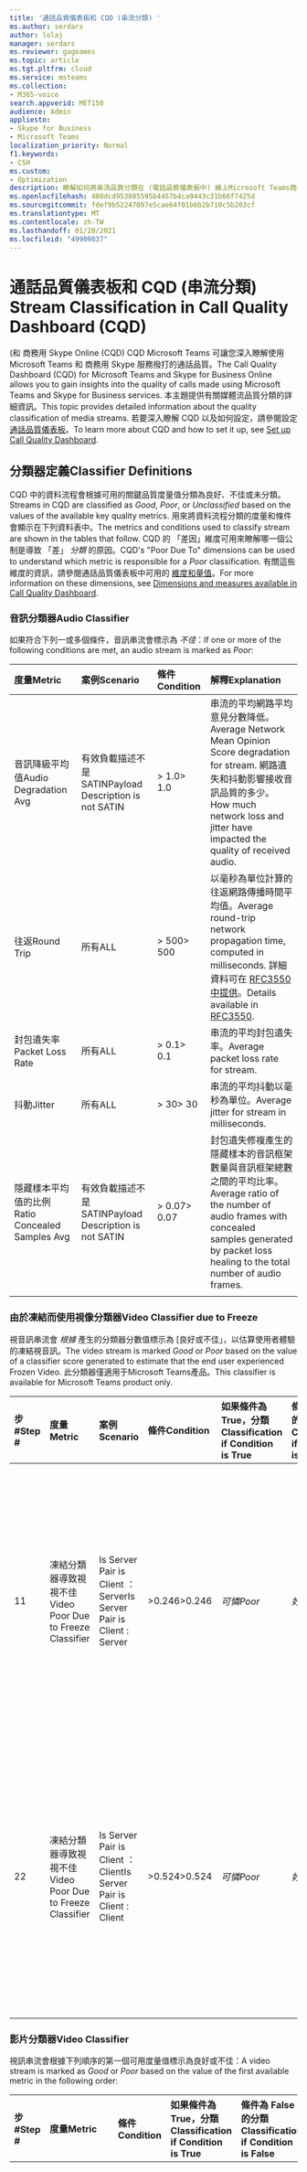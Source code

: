 ```yaml
---
title: '通話品質儀表板和 CQD (串流分類) '
ms.author: serdars
author: lolaj
manager: serdars
ms.reviewer: gageames
ms.topic: article
ms.tgt.pltfrm: cloud
ms.service: msteams
ms.collection:
- M365-voice
search.appverid: MET150
audience: Admin
appliesto:
- Skype for Business
- Microsoft Teams
localization_priority: Normal
f1.keywords:
- CSH
ms.custom:
- Optimization
description: 瞭解如何將串流品質分類在 (電話品質儀表板中) 線上Microsoft Teams商務用 Skype中。
ms.openlocfilehash: 400dcd953805595b4457b4ca9443c31b66f7425d
ms.sourcegitcommit: fdef9b52247097e5cae64f01b6b2b710c5b203cf
ms.translationtype: MT
ms.contentlocale: zh-TW
ms.lasthandoff: 01/20/2021
ms.locfileid: "49909037"
---
```

# <a name="stream-classification-in-call-quality-dashboard-cqd"></a><span data-ttu-id="8b1b6-103">通話品質儀表板和 CQD (串流分類) </span><span class="sxs-lookup"><span data-stu-id="8b1b6-103">Stream Classification in Call Quality Dashboard (CQD)</span></span>

<span data-ttu-id="8b1b6-104"> (和 商務用 Skype Online (CQD) CQD Microsoft Teams 可讓您深入瞭解使用 Microsoft Teams 和 商務用 Skype 服務撥打的通話品質。</span><span class="sxs-lookup"><span data-stu-id="8b1b6-104">The Call Quality Dashboard (CQD) for Microsoft Teams and Skype for Business Online allows you to gain insights into the quality of calls made using Microsoft Teams and Skype for Business services.</span></span> <span data-ttu-id="8b1b6-105">本主題提供有關媒體流品質分類的詳細資訊。</span><span class="sxs-lookup"><span data-stu-id="8b1b6-105">This topic provides detailed information about the quality classification of media streams.</span></span> <span data-ttu-id="8b1b6-106">若要深入瞭解 CQD 以及如何設定，請參閱設定 [通話品質儀表板](turning-on-and-using-call-quality-dashboard.md)。</span><span class="sxs-lookup"><span data-stu-id="8b1b6-106">To learn more about CQD and how to set it up, see [Set up Call Quality Dashboard](turning-on-and-using-call-quality-dashboard.md).</span></span>

## <a name="classifier-definitions"></a><span data-ttu-id="8b1b6-107">分類器定義</span><span class="sxs-lookup"><span data-stu-id="8b1b6-107">Classifier Definitions</span></span>

<span data-ttu-id="8b1b6-108">CQD 中的資料流程會根據可用的關鍵品質度量值分類為良好、不佳或未分類。 </span><span class="sxs-lookup"><span data-stu-id="8b1b6-108">Streams in CQD are classified as _Good_, _Poor_, or _Unclassified_ based on the values of the available key quality metrics.</span></span> <span data-ttu-id="8b1b6-109">用來將資料流程分類的度量和條件會顯示在下列資料表中。</span><span class="sxs-lookup"><span data-stu-id="8b1b6-109">The metrics and conditions used to classify stream are shown in the tables that follow.</span></span> <span data-ttu-id="8b1b6-110">CQD 的 「差因」維度可用來瞭解哪一個公制是導致 「差」 _分類_ 的原因。</span><span class="sxs-lookup"><span data-stu-id="8b1b6-110">CQD's "Poor Due To" dimensions can be used to understand which metric is responsible for a _Poor_ classification.</span></span> <span data-ttu-id="8b1b6-111">有關這些維度的資訊，請參閱通話品質儀表板中可用的 [維度和量值](dimensions-and-measures-available-in-call-quality-dashboard.md)。</span><span class="sxs-lookup"><span data-stu-id="8b1b6-111">For more information on these dimensions, see [Dimensions and measures available in Call Quality Dashboard](dimensions-and-measures-available-in-call-quality-dashboard.md).</span></span>

### <a name="audio-classifier"></a><span data-ttu-id="8b1b6-112">音訊分類器</span><span class="sxs-lookup"><span data-stu-id="8b1b6-112">Audio Classifier</span></span>

<span data-ttu-id="8b1b6-113">如果符合下列一或多個條件，音訊串流會標示為 _不佳_：</span><span class="sxs-lookup"><span data-stu-id="8b1b6-113">If one or more of the following conditions are met, an audio stream is marked as _Poor_:</span></span>

|<span data-ttu-id="8b1b6-114">度量</span><span class="sxs-lookup"><span data-stu-id="8b1b6-114">Metric</span></span>|<span data-ttu-id="8b1b6-115">案例</span><span class="sxs-lookup"><span data-stu-id="8b1b6-115">Scenario</span></span>|<span data-ttu-id="8b1b6-116">條件</span><span class="sxs-lookup"><span data-stu-id="8b1b6-116">Condition</span></span>|<span data-ttu-id="8b1b6-117">解釋</span><span class="sxs-lookup"><span data-stu-id="8b1b6-117">Explanation</span></span>|
|:-----|:-----|:-----|:-----|
|<span data-ttu-id="8b1b6-118">音訊降級平均值</span><span class="sxs-lookup"><span data-stu-id="8b1b6-118">Audio Degradation Avg</span></span>|<span data-ttu-id="8b1b6-119">有效負載描述不是 SATIN</span><span class="sxs-lookup"><span data-stu-id="8b1b6-119">Payload Description is not SATIN</span></span>|<span data-ttu-id="8b1b6-120">> 1.0</span><span class="sxs-lookup"><span data-stu-id="8b1b6-120">> 1.0</span></span>|<span data-ttu-id="8b1b6-121">串流的平均網路平均意見分數降低。</span><span class="sxs-lookup"><span data-stu-id="8b1b6-121">Average Network Mean Opinion Score degradation for stream.</span></span> <span data-ttu-id="8b1b6-122">網路遺失和抖動影響接收音訊品質的多少。</span><span class="sxs-lookup"><span data-stu-id="8b1b6-122">How much network loss and jitter have impacted the quality of received audio.</span></span>|
|<span data-ttu-id="8b1b6-123">往返</span><span class="sxs-lookup"><span data-stu-id="8b1b6-123">Round Trip</span></span>|<span data-ttu-id="8b1b6-124">所有</span><span class="sxs-lookup"><span data-stu-id="8b1b6-124">ALL</span></span>|<span data-ttu-id="8b1b6-125">> 500</span><span class="sxs-lookup"><span data-stu-id="8b1b6-125">> 500</span></span>|<span data-ttu-id="8b1b6-126">以毫秒為單位計算的往返網路傳播時間平均值。</span><span class="sxs-lookup"><span data-stu-id="8b1b6-126">Average round-trip network propagation time, computed in milliseconds.</span></span> <span data-ttu-id="8b1b6-127">詳細資料可在 [RFC3550 中提供](https://tools.ietf.org/html/rfc3550)。</span><span class="sxs-lookup"><span data-stu-id="8b1b6-127">Details available in [RFC3550](https://tools.ietf.org/html/rfc3550).</span></span>|
|<span data-ttu-id="8b1b6-128">封包遺失率</span><span class="sxs-lookup"><span data-stu-id="8b1b6-128">Packet Loss Rate</span></span>|<span data-ttu-id="8b1b6-129">所有</span><span class="sxs-lookup"><span data-stu-id="8b1b6-129">ALL</span></span>|<span data-ttu-id="8b1b6-130">> 0.1</span><span class="sxs-lookup"><span data-stu-id="8b1b6-130">> 0.1</span></span>|<span data-ttu-id="8b1b6-131">串流的平均封包遺失率。</span><span class="sxs-lookup"><span data-stu-id="8b1b6-131">Average packet loss rate for stream.</span></span>|
|<span data-ttu-id="8b1b6-132">抖動</span><span class="sxs-lookup"><span data-stu-id="8b1b6-132">Jitter</span></span>|<span data-ttu-id="8b1b6-133">所有</span><span class="sxs-lookup"><span data-stu-id="8b1b6-133">ALL</span></span>|<span data-ttu-id="8b1b6-134">> 30</span><span class="sxs-lookup"><span data-stu-id="8b1b6-134">> 30</span></span>|<span data-ttu-id="8b1b6-135">串流的平均抖動以毫秒為單位。</span><span class="sxs-lookup"><span data-stu-id="8b1b6-135">Average jitter for stream in milliseconds.</span></span>|
|<span data-ttu-id="8b1b6-136">隱藏樣本平均值的比例</span><span class="sxs-lookup"><span data-stu-id="8b1b6-136">Ratio Concealed Samples Avg</span></span>|<span data-ttu-id="8b1b6-137">有效負載描述不是 SATIN</span><span class="sxs-lookup"><span data-stu-id="8b1b6-137">Payload Description is not SATIN</span></span>|<span data-ttu-id="8b1b6-138">> 0.07</span><span class="sxs-lookup"><span data-stu-id="8b1b6-138">> 0.07</span></span>|<span data-ttu-id="8b1b6-139">封包遺失修複產生的隱藏樣本的音訊框架數量與音訊框架總數之間的平均比率。</span><span class="sxs-lookup"><span data-stu-id="8b1b6-139">Average ratio of the number of audio frames with concealed samples generated by packet loss healing to the total number of audio frames.</span></span>|
||||

### <a name="video-classifier-due-to-freeze"></a><span data-ttu-id="8b1b6-140">由於凍結而使用視像分類器</span><span class="sxs-lookup"><span data-stu-id="8b1b6-140">Video Classifier due to Freeze</span></span>

<span data-ttu-id="8b1b6-141">視音訊串流會 _根據_ 產生的分類器分數值標示為 [良好或不佳」，以估算使用者體驗的凍結視音訊。</span><span class="sxs-lookup"><span data-stu-id="8b1b6-141">The video stream is marked  _Good_ or _Poor_ based on the value of a classifier score generated to estimate that the end user experienced Frozen Video.</span></span> <span data-ttu-id="8b1b6-142">此分類器僅適用于Microsoft Teams產品。</span><span class="sxs-lookup"><span data-stu-id="8b1b6-142">This classifier is available for Microsoft Teams product only.</span></span>

|<span data-ttu-id="8b1b6-143">步#</span><span class="sxs-lookup"><span data-stu-id="8b1b6-143">Step #</span></span>|<span data-ttu-id="8b1b6-144">度量</span><span class="sxs-lookup"><span data-stu-id="8b1b6-144">Metric</span></span>|<span data-ttu-id="8b1b6-145">案例</span><span class="sxs-lookup"><span data-stu-id="8b1b6-145">Scenario</span></span>|<span data-ttu-id="8b1b6-146">條件</span><span class="sxs-lookup"><span data-stu-id="8b1b6-146">Condition</span></span> |<span data-ttu-id="8b1b6-147">如果條件為 True，分類</span><span class="sxs-lookup"><span data-stu-id="8b1b6-147">Classification if Condition is True</span></span> |<span data-ttu-id="8b1b6-148">條件為 False 的分類</span><span class="sxs-lookup"><span data-stu-id="8b1b6-148">Classification if Condition is False</span></span> |<span data-ttu-id="8b1b6-149">如果公制無法使用，分類</span><span class="sxs-lookup"><span data-stu-id="8b1b6-149">Classification if Metric is Unavailable</span></span> |<span data-ttu-id="8b1b6-150">解釋</span><span class="sxs-lookup"><span data-stu-id="8b1b6-150">Explanation</span></span> |
|:--- |:--- |:--- |:--- |:--- |:--- |:--- |:--- |
|<span data-ttu-id="8b1b6-151">1</span><span class="sxs-lookup"><span data-stu-id="8b1b6-151">1</span></span>|<span data-ttu-id="8b1b6-152">凍結分類器導致視視不佳</span><span class="sxs-lookup"><span data-stu-id="8b1b6-152">Video Poor Due to Freeze Classifier</span></span> |<span data-ttu-id="8b1b6-153">Is Server Pair is Client ： Server</span><span class="sxs-lookup"><span data-stu-id="8b1b6-153">Is Server Pair is Client : Server</span></span>|<span data-ttu-id="8b1b6-154">>0.246</span><span class="sxs-lookup"><span data-stu-id="8b1b6-154">>0.246</span></span>|<span data-ttu-id="8b1b6-155">_可憐_</span><span class="sxs-lookup"><span data-stu-id="8b1b6-155">_Poor_</span></span>|<span data-ttu-id="8b1b6-156">_好_</span><span class="sxs-lookup"><span data-stu-id="8b1b6-156">_Good_</span></span>|<span data-ttu-id="8b1b6-157">_未分類_</span><span class="sxs-lookup"><span data-stu-id="8b1b6-157">_Unclassified_</span></span>|<span data-ttu-id="8b1b6-158">根據使用者體驗、凍結持續時間統計資料和整體通話體驗的組合，產生介於 0 到 1 之間的分數</span><span class="sxs-lookup"><span data-stu-id="8b1b6-158">A Score between 0 and 1 that is generated based on a combination of user experience, freeze duration statistics and overall call experience</span></span> |
|<span data-ttu-id="8b1b6-159">2</span><span class="sxs-lookup"><span data-stu-id="8b1b6-159">2</span></span>|<span data-ttu-id="8b1b6-160">凍結分類器導致視視不佳</span><span class="sxs-lookup"><span data-stu-id="8b1b6-160">Video Poor Due to Freeze Classifier</span></span> |<span data-ttu-id="8b1b6-161">Is Server Pair is Client ： Client</span><span class="sxs-lookup"><span data-stu-id="8b1b6-161">Is Server Pair is Client : Client</span></span>|<span data-ttu-id="8b1b6-162">>0.524</span><span class="sxs-lookup"><span data-stu-id="8b1b6-162">>0.524</span></span>|<span data-ttu-id="8b1b6-163">_可憐_</span><span class="sxs-lookup"><span data-stu-id="8b1b6-163">_Poor_</span></span>|<span data-ttu-id="8b1b6-164">_好_</span><span class="sxs-lookup"><span data-stu-id="8b1b6-164">_Good_</span></span>|<span data-ttu-id="8b1b6-165">_未分類_</span><span class="sxs-lookup"><span data-stu-id="8b1b6-165">_Unclassified_</span></span>|<span data-ttu-id="8b1b6-166">根據使用者體驗、凍結持續時間統計資料和整體通話體驗的組合，產生介於 0 到 1 之間的分數</span><span class="sxs-lookup"><span data-stu-id="8b1b6-166">A Score between 0 and 1 that is generated based on a combination of user experience, freeze duration statistics and overall call experience</span></span> |
|  |  |  |  |  |  |  |

### <a name="video-classifier"></a><span data-ttu-id="8b1b6-167">影片分類器</span><span class="sxs-lookup"><span data-stu-id="8b1b6-167">Video Classifier</span></span>
<span data-ttu-id="8b1b6-168">視訊串流會根據下列順序的第一個可用度量值標示為良好或不佳：</span><span class="sxs-lookup"><span data-stu-id="8b1b6-168">A video stream is marked as _Good_ or _Poor_ based on the value of the first available metric in the following order:</span></span>

|<span data-ttu-id="8b1b6-169">步#</span><span class="sxs-lookup"><span data-stu-id="8b1b6-169">Step #</span></span>|<span data-ttu-id="8b1b6-170">度量</span><span class="sxs-lookup"><span data-stu-id="8b1b6-170">Metric</span></span>|<span data-ttu-id="8b1b6-171">條件</span><span class="sxs-lookup"><span data-stu-id="8b1b6-171">Condition</span></span> |<span data-ttu-id="8b1b6-172">如果條件為 True，分類</span><span class="sxs-lookup"><span data-stu-id="8b1b6-172">Classification if Condition is True</span></span> |<span data-ttu-id="8b1b6-173">條件為 False 的分類</span><span class="sxs-lookup"><span data-stu-id="8b1b6-173">Classification if Condition is False</span></span> |<span data-ttu-id="8b1b6-174">如果公制無法使用，分類</span><span class="sxs-lookup"><span data-stu-id="8b1b6-174">Classification if Metric is Unavailable</span></span> |<span data-ttu-id="8b1b6-175">解釋</span><span class="sxs-lookup"><span data-stu-id="8b1b6-175">Explanation</span></span> |
|:--- |:--- |:--- |:--- |:--- |:--- |:--- |
|<span data-ttu-id="8b1b6-176">1</span><span class="sxs-lookup"><span data-stu-id="8b1b6-176">1</span></span>|<span data-ttu-id="8b1b6-177">影片本地框架遺失百分比平均值</span><span class="sxs-lookup"><span data-stu-id="8b1b6-177">Video Local Frame Loss Percentage Avg</span></span>|<span data-ttu-id="8b1b6-178">> 50%</span><span class="sxs-lookup"><span data-stu-id="8b1b6-178">> 50%</span></span> |<span data-ttu-id="8b1b6-179">_可憐_</span><span class="sxs-lookup"><span data-stu-id="8b1b6-179">_Poor_</span></span>|<span data-ttu-id="8b1b6-180">_好_</span><span class="sxs-lookup"><span data-stu-id="8b1b6-180">_Good_</span></span>|<span data-ttu-id="8b1b6-181">繼續步驟 2</span><span class="sxs-lookup"><span data-stu-id="8b1b6-181">Proceed to step 2</span></span>|<span data-ttu-id="8b1b6-182">顯示給使用者時遺失視畫面的平均百分比。</span><span class="sxs-lookup"><span data-stu-id="8b1b6-182">Average percentage of video frames lost as displayed to the user.</span></span> <span data-ttu-id="8b1b6-183">平均值包括從網路損失中復原的畫面。</span><span class="sxs-lookup"><span data-stu-id="8b1b6-183">The average includes frames recovered from network losses.</span></span>|
|<span data-ttu-id="8b1b6-184">2</span><span class="sxs-lookup"><span data-stu-id="8b1b6-184">2</span></span>|<span data-ttu-id="8b1b6-185">視音訊畫面播放速率平均值</span><span class="sxs-lookup"><span data-stu-id="8b1b6-185">Video Frame Rate Avg</span></span>|<span data-ttu-id="8b1b6-186">< 7</span><span class="sxs-lookup"><span data-stu-id="8b1b6-186">< 7</span></span>|<span data-ttu-id="8b1b6-187">_可憐_</span><span class="sxs-lookup"><span data-stu-id="8b1b6-187">_Poor_</span></span>|<span data-ttu-id="8b1b6-188">_好_</span><span class="sxs-lookup"><span data-stu-id="8b1b6-188">_Good_</span></span>|<span data-ttu-id="8b1b6-189">繼續步驟 3</span><span class="sxs-lookup"><span data-stu-id="8b1b6-189">Proceed to step 3</span></span>|<span data-ttu-id="8b1b6-190">視音訊串流每秒收到的平均幀數，這是在會話期間所計算。</span><span class="sxs-lookup"><span data-stu-id="8b1b6-190">Average frames per second received for a video stream, computed over the duration of the session.</span></span>|
|<span data-ttu-id="8b1b6-191">3</span><span class="sxs-lookup"><span data-stu-id="8b1b6-191">3</span></span>|<span data-ttu-id="8b1b6-192">影片 張貼 FECPLR</span><span class="sxs-lookup"><span data-stu-id="8b1b6-192">Video Post FECPLR</span></span>|<span data-ttu-id="8b1b6-193">> 0.15</span><span class="sxs-lookup"><span data-stu-id="8b1b6-193">> 0.15</span></span>|<span data-ttu-id="8b1b6-194">_可憐_</span><span class="sxs-lookup"><span data-stu-id="8b1b6-194">_Poor_</span></span>|<span data-ttu-id="8b1b6-195">_好_</span><span class="sxs-lookup"><span data-stu-id="8b1b6-195">_Good_</span></span>|<span data-ttu-id="8b1b6-196">_未分類_</span><span class="sxs-lookup"><span data-stu-id="8b1b6-196">_Unclassified_</span></span>|<span data-ttu-id="8b1b6-197">在所有視音訊流和編解碼器上加總 FEC 之後，封包遺失率。</span><span class="sxs-lookup"><span data-stu-id="8b1b6-197">Packet loss rate after FEC has been applied aggregated across all video streams and codecs.</span></span>|
|  |  |  |  |  |  |  |

### <a name="vbss-classifier"></a><span data-ttu-id="8b1b6-198">VBSS 分類器</span><span class="sxs-lookup"><span data-stu-id="8b1b6-198">VBSS Classifier</span></span>

<span data-ttu-id="8b1b6-199">VBSS 串流會根據下列順序的第一個可用度量值，標示為良好或不佳：</span><span class="sxs-lookup"><span data-stu-id="8b1b6-199">A VBSS stream is marked as _Good_ or _Poor_ based on the value of the first available metric in the following order:</span></span>

|<span data-ttu-id="8b1b6-200">步#</span><span class="sxs-lookup"><span data-stu-id="8b1b6-200">Step #</span></span> |<span data-ttu-id="8b1b6-201">度量</span><span class="sxs-lookup"><span data-stu-id="8b1b6-201">Metric</span></span> |<span data-ttu-id="8b1b6-202">條件</span><span class="sxs-lookup"><span data-stu-id="8b1b6-202">Condition</span></span> |<span data-ttu-id="8b1b6-203">如果條件為 True，分類</span><span class="sxs-lookup"><span data-stu-id="8b1b6-203">Classification if Condition is True</span></span> |<span data-ttu-id="8b1b6-204">條件為 False 的分類</span><span class="sxs-lookup"><span data-stu-id="8b1b6-204">Classification if Condition is False</span></span> |<span data-ttu-id="8b1b6-205">如果公制無法使用，分類</span><span class="sxs-lookup"><span data-stu-id="8b1b6-205">Classification if Metric is Unavailable</span></span> |<span data-ttu-id="8b1b6-206">解釋</span><span class="sxs-lookup"><span data-stu-id="8b1b6-206">Explanation</span></span> |
|:-----|:-----|:-----|:-----|:-----|:-----|:-----|
|<span data-ttu-id="8b1b6-207">1</span><span class="sxs-lookup"><span data-stu-id="8b1b6-207">1</span></span>|<span data-ttu-id="8b1b6-208">影片本地框架遺失百分比平均值</span><span class="sxs-lookup"><span data-stu-id="8b1b6-208">Video Local Frame Loss Percentage Avg</span></span>|<span data-ttu-id="8b1b6-209">> 50%</span><span class="sxs-lookup"><span data-stu-id="8b1b6-209">> 50%</span></span> |<span data-ttu-id="8b1b6-210">_可憐_</span><span class="sxs-lookup"><span data-stu-id="8b1b6-210">_Poor_</span></span>|<span data-ttu-id="8b1b6-211">_好_</span><span class="sxs-lookup"><span data-stu-id="8b1b6-211">_Good_</span></span>|<span data-ttu-id="8b1b6-212">繼續步驟 2</span><span class="sxs-lookup"><span data-stu-id="8b1b6-212">Proceed to step 2</span></span>|<span data-ttu-id="8b1b6-213">顯示給使用者時遺失視畫面的平均百分比。</span><span class="sxs-lookup"><span data-stu-id="8b1b6-213">Average percentage of video frames lost as displayed to the user.</span></span> <span data-ttu-id="8b1b6-214">平均值包括從網路損失中復原的畫面。</span><span class="sxs-lookup"><span data-stu-id="8b1b6-214">The average includes frames recovered from network losses.</span></span>|
|<span data-ttu-id="8b1b6-215">2</span><span class="sxs-lookup"><span data-stu-id="8b1b6-215">2</span></span>|<span data-ttu-id="8b1b6-216">視音訊畫面播放速率平均值</span><span class="sxs-lookup"><span data-stu-id="8b1b6-216">Video Frame Rate Avg</span></span>|<span data-ttu-id="8b1b6-217">< 2</span><span class="sxs-lookup"><span data-stu-id="8b1b6-217">< 2</span></span>|<span data-ttu-id="8b1b6-218">_可憐_</span><span class="sxs-lookup"><span data-stu-id="8b1b6-218">_Poor_</span></span>|<span data-ttu-id="8b1b6-219">_好_</span><span class="sxs-lookup"><span data-stu-id="8b1b6-219">_Good_</span></span>|<span data-ttu-id="8b1b6-220">繼續步驟 3</span><span class="sxs-lookup"><span data-stu-id="8b1b6-220">Proceed to step 3</span></span>|<span data-ttu-id="8b1b6-221">視音訊串流每秒收到的平均幀數，這是在會話期間所計算。</span><span class="sxs-lookup"><span data-stu-id="8b1b6-221">Average frames per second received for a video stream, computed over the duration of the session.</span></span>|
|<span data-ttu-id="8b1b6-222">3</span><span class="sxs-lookup"><span data-stu-id="8b1b6-222">3</span></span>|<span data-ttu-id="8b1b6-223">影片 張貼 FECPLR</span><span class="sxs-lookup"><span data-stu-id="8b1b6-223">Video Post FECPLR</span></span>|<span data-ttu-id="8b1b6-224">> 0.15</span><span class="sxs-lookup"><span data-stu-id="8b1b6-224">> 0.15</span></span>|<span data-ttu-id="8b1b6-225">_可憐_</span><span class="sxs-lookup"><span data-stu-id="8b1b6-225">_Poor_</span></span>|<span data-ttu-id="8b1b6-226">_好_</span><span class="sxs-lookup"><span data-stu-id="8b1b6-226">_Good_</span></span>|<span data-ttu-id="8b1b6-227">_未分類_</span><span class="sxs-lookup"><span data-stu-id="8b1b6-227">_Unclassified_</span></span>|<span data-ttu-id="8b1b6-228">在所有視音訊流和編解碼器上加總 FEC 之後，封包遺失率。</span><span class="sxs-lookup"><span data-stu-id="8b1b6-228">Packet loss rate after FEC has been applied aggregated across all video streams and codecs.</span></span>|
| |  | | | |  ||

### <a name="application-sharing-classifier"></a><span data-ttu-id="8b1b6-229">應用程式共用分類器</span><span class="sxs-lookup"><span data-stu-id="8b1b6-229">Application Sharing Classifier</span></span>

<span data-ttu-id="8b1b6-230">如果符合下列一或多個條件，應用程式共用流會標示為差：</span><span class="sxs-lookup"><span data-stu-id="8b1b6-230">An application sharing stream is marked as _Poor_ if one or more of the following conditions are met:</span></span>

| <span data-ttu-id="8b1b6-231">度量</span><span class="sxs-lookup"><span data-stu-id="8b1b6-231">Metric</span></span>     | <span data-ttu-id="8b1b6-232">條件</span><span class="sxs-lookup"><span data-stu-id="8b1b6-232">Condition</span></span> | <span data-ttu-id="8b1b6-233">解釋</span><span class="sxs-lookup"><span data-stu-id="8b1b6-233">Explanation</span></span> |
|:---        |:---       | :--- |
| <span data-ttu-id="8b1b6-234">已破壞的磚百分比總計</span><span class="sxs-lookup"><span data-stu-id="8b1b6-234">Spoiled Tile Percent Total</span></span> | <span data-ttu-id="8b1b6-235">> 36</span><span class="sxs-lookup"><span data-stu-id="8b1b6-235">> 36</span></span> | <span data-ttu-id="8b1b6-236">捨棄的磚百分比，而不是 (，例如從MCU 到檢視器) 。</span><span class="sxs-lookup"><span data-stu-id="8b1b6-236">Percentage of tiles that are discarded instead of sent to a remote peer (for example, from the MCU to a viewer).</span></span> <span data-ttu-id="8b1b6-237">捨棄 (或) 磚可能是由用戶端與伺服器之間的頻寬限制所導致。</span><span class="sxs-lookup"><span data-stu-id="8b1b6-237">Discarded (or spoiled) tiles might be caused by bandwidth restrictions between client and server.</span></span> |
| <span data-ttu-id="8b1b6-238">AppSharing RDP 磚處理延遲平均值</span><span class="sxs-lookup"><span data-stu-id="8b1b6-238">AppSharing RDP Tile Processing Latency Average</span></span> | <span data-ttu-id="8b1b6-239">> 400</span><span class="sxs-lookup"><span data-stu-id="8b1b6-239">> 400</span></span> | <span data-ttu-id="8b1b6-240">會議服務器上 RDP Stack 上處理磚的平均延遲時間 ，以毫秒為單位。</span><span class="sxs-lookup"><span data-stu-id="8b1b6-240">Average latency in milliseconds processing tiles on the RDP Stack at the conferencing server.</span></span> |
| <span data-ttu-id="8b1b6-241">AppSharing 相對 OneWay Average</span><span class="sxs-lookup"><span data-stu-id="8b1b6-241">AppSharing Relative OneWay Average</span></span> | <span data-ttu-id="8b1b6-242">> 1.75</span><span class="sxs-lookup"><span data-stu-id="8b1b6-242">> 1.75</span></span> | <span data-ttu-id="8b1b6-243">應用程式共用流的端點之間平均單向延遲 ，以秒計算。</span><span class="sxs-lookup"><span data-stu-id="8b1b6-243">Average relative one-way delay between the endpoints in seconds for application sharing streams.</span></span> |
| | | |

## <a name="unclassified-streams"></a><span data-ttu-id="8b1b6-244">未分類的資料流程</span><span class="sxs-lookup"><span data-stu-id="8b1b6-244">Unclassified Streams</span></span>

<span data-ttu-id="8b1b6-245">在 CQD 中，當互動式連接建立 (ICE) 連接失敗，或計算串流分類所需的所有度量未報告時，資料流程會標示為未分類。</span><span class="sxs-lookup"><span data-stu-id="8b1b6-245">In CQD, a stream is marked _Unclassified_ when Interactive Connectivity Establishment (ICE) connectivity fails or when all the metrics required to compute the stream classification are not reported.</span></span>

<span data-ttu-id="8b1b6-246">若要檢查 ICE 連接失敗，請檢查 "First Connectivity Ice" 和 "Second Connectivity Ice" 維度的 "FAILED" 值。</span><span class="sxs-lookup"><span data-stu-id="8b1b6-246">To check for ICE connectivity failures, examine the dimensions "First Connectivity Ice" and "Second Connectivity Ice" for a "FAILED" value.</span></span> <span data-ttu-id="8b1b6-247">如果任一值表示失敗，則串流會標示為 _未分類_。</span><span class="sxs-lookup"><span data-stu-id="8b1b6-247">If either value indicates a failure, the stream is marked as _Unclassified_.</span></span>

<span data-ttu-id="8b1b6-248">如果未分類資料流程的 ICE連接成功，則資料流程可能被視為未分類，因為未報告金鑰串流度量。</span><span class="sxs-lookup"><span data-stu-id="8b1b6-248">If ICE connectivity succeeded for an _Unclassified_ stream, the stream is likely considered _Unclassified_ because key stream metrics were not reported.</span></span> <span data-ttu-id="8b1b6-249">有一些原因可能無法報告這些度量：</span><span class="sxs-lookup"><span data-stu-id="8b1b6-249">There are a few reasons these metrics may not be reported:</span></span>

- <span data-ttu-id="8b1b6-250">**未收到 QoE** 報告 — 用於分類的度量單位會以通話結束時的 QoE 報告來報告。</span><span class="sxs-lookup"><span data-stu-id="8b1b6-250">**QoE reports were not received** — The metrics used for classification are reported in a QoE report sent at the end of a call.</span></span> <span data-ttu-id="8b1b6-251">如果沒有產生此 (例如，因為某些協力廠商端點可能無法傳送 QoE) 或無法傳送 (例如，因為網路中斷) ，CQD 無法將資料流程分類。</span><span class="sxs-lookup"><span data-stu-id="8b1b6-251">If this report is not produced (for example, because some third-party endpoints may not send QoE) or could not be sent (for example, because of a network outage), CQD is unable to classify the stream.</span></span>

  > [!TIP]
  > <span data-ttu-id="8b1b6-252">「QoE 記錄可用」維度可用來判斷是否收到資料流程的 QoE 報告。</span><span class="sxs-lookup"><span data-stu-id="8b1b6-252">The "QoE Record Available" dimension can be used to determine whether a QoE report was received for a stream.</span></span> <span data-ttu-id="8b1b6-253">請注意，如果從任一端點收到 QoE 報表，此維度的值會為 「True」。</span><span class="sxs-lookup"><span data-stu-id="8b1b6-253">Note that this dimension will have a value of "True" if a QoE report was received from either endpoint.</span></span> <span data-ttu-id="8b1b6-254">需要兩個端點的 QoE 報表，才能最精確地報告度量。</span><span class="sxs-lookup"><span data-stu-id="8b1b6-254">A QoE report from both endpoints is required for the most accurate reporting of metrics.</span></span>

- <span data-ttu-id="8b1b6-255">**簡短通話** ： 短通話可能沒有足夠的媒體活動，無法計算金鑰串流度量。</span><span class="sxs-lookup"><span data-stu-id="8b1b6-255">**Short calls** — Short calls may not have enough media activity to compute key stream metrics.</span></span> <span data-ttu-id="8b1b6-256">如果沒有這些度量，CQD 就無法將資料流程分類。</span><span class="sxs-lookup"><span data-stu-id="8b1b6-256">Without these metrics, CQD is unable to classify the stream.</span></span>

  > [!TIP]
  > <span data-ttu-id="8b1b6-257">維度「持續時間 (秒) 」、「持續時間 (分鐘) 」、「持續時間 5 秒或更短」，以及「持續時間 60 秒以上」等維度可用來判斷資料流程的持續時間。</span><span class="sxs-lookup"><span data-stu-id="8b1b6-257">The dimensions "Duration (Seconds)", "Duration (Minutes)", "Duration 5 seconds or less", and "Duration 60 seconds or more" can be used to determine the duration of a stream.</span></span> <span data-ttu-id="8b1b6-258">測量「Avg 通話持續時間」也可以用來計算一組資料流程的平均持續時間。</span><span class="sxs-lookup"><span data-stu-id="8b1b6-258">The measurement "Avg Call Duration" can also be used to compute the average duration for a set of streams.</span></span>

- <span data-ttu-id="8b1b6-259">**低封包使用量** - 就像「簡短通話」案例一樣，計算金鑰串流度量時，需要足夠的封包使用量。</span><span class="sxs-lookup"><span data-stu-id="8b1b6-259">**Low packet utilization** — Like the "short call" scenario, sufficient packet utilization is required for computation of key stream metrics.</span></span> <span data-ttu-id="8b1b6-260">如果沒有這些度量，CQD 就無法將資料流程分類。</span><span class="sxs-lookup"><span data-stu-id="8b1b6-260">Without these metrics, CQD is unable to classify the stream.</span></span>
  - <span data-ttu-id="8b1b6-261">當出席者加入會議以聆聽簡報者的聲音，但從未說話時 (則會發生一種常見的低封包使用量情況) 。</span><span class="sxs-lookup"><span data-stu-id="8b1b6-261">A common low packet utilization scenario occurs when an attendee joins a meeting to listen to the presenter, but never speaks (the microphone is muted for most of the call).</span></span> <span data-ttu-id="8b1b6-262">在此，輸入至用戶端的音訊流具有較高的封包使用率，而從用戶端輸出的音訊流則很少或沒有封包使用量。</span><span class="sxs-lookup"><span data-stu-id="8b1b6-262">Here, the audio stream inbound to the client has high packet utilization while the audio stream outbound from the client has little to no packet utilization.</span></span> <span data-ttu-id="8b1b6-263">串流持續時間可能是一小時或更長時間，但從用戶端到伺服器的串流封包使用量較低，因為麥克風已靜音，且結果為未 _分類的串_ 流。</span><span class="sxs-lookup"><span data-stu-id="8b1b6-263">The duration of the stream may be an hour or longer but the packet utilization on the stream from the client to the server is low since the microphone was muted, and an _Unclassified_ stream results.</span></span>

  > [!TIP]
  > <span data-ttu-id="8b1b6-264">「封包使用量」維度和「Avg 封包使用量」量值可用來判斷資料流程的封包活動。</span><span class="sxs-lookup"><span data-stu-id="8b1b6-264">The "Packet Utilization" dimension and "Avg Packet Utilization" measurement can be used to determine the packet activity of a stream.</span></span>

## <a name="related-topics"></a><span data-ttu-id="8b1b6-265">相關主題</span><span class="sxs-lookup"><span data-stu-id="8b1b6-265">Related Topics</span></span>
[<span data-ttu-id="8b1b6-266">改善及監控通話品質Teams</span><span class="sxs-lookup"><span data-stu-id="8b1b6-266">Improve and monitor call quality for Teams</span></span>](monitor-call-quality-qos.md)

[<span data-ttu-id="8b1b6-267">什麼是 CQD？</span><span class="sxs-lookup"><span data-stu-id="8b1b6-267">What is CQD?</span></span>](CQD-what-is-call-quality-dashboard.md)

[<span data-ttu-id="8b1b6-268">設定通話品質儀表板 (CQD) </span><span class="sxs-lookup"><span data-stu-id="8b1b6-268">Set up Call Quality Dashboard (CQD)</span></span>](turning-on-and-using-call-quality-dashboard.md)

[<span data-ttu-id="8b1b6-269">Upload租使用者和建築物資料</span><span class="sxs-lookup"><span data-stu-id="8b1b6-269">Upload tenant and building data</span></span>](CQD-upload-tenant-building-data.md)

[<span data-ttu-id="8b1b6-270">CQD 資料和報表</span><span class="sxs-lookup"><span data-stu-id="8b1b6-270">CQD data and reports</span></span>](CQD-data-and-reports.md)

[<span data-ttu-id="8b1b6-271">使用 CQD 管理通話和會議品質</span><span class="sxs-lookup"><span data-stu-id="8b1b6-271">Use CQD to manage call and meeting quality</span></span>](quality-of-experience-review-guide.md)

[<span data-ttu-id="8b1b6-272">CQD 中可用的維度和度量</span><span class="sxs-lookup"><span data-stu-id="8b1b6-272">Dimensions and measures available in CQD</span></span>](dimensions-and-measures-available-in-call-quality-dashboard.md)

[<span data-ttu-id="8b1b6-273">使用 Power BI分析 CQD 資料</span><span class="sxs-lookup"><span data-stu-id="8b1b6-273">Use Power BI to analyze CQD data</span></span>](CQD-Power-BI-query-templates.md)
